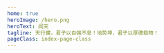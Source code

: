 ```yaml
---
home: true
heroImage: /hero.png
heroText: 闻天
tagline: 天行健，君子以自强不息！地势坤，君子以厚德载物！
pageClass: index-page-class
---
```


